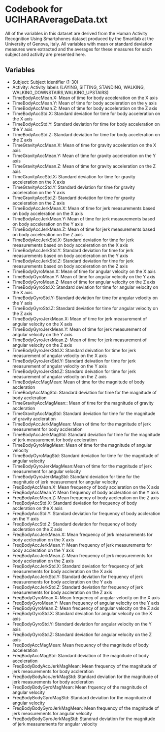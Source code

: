 # Codebook for UCIHARAverageData.txt
All of the variables in this dataset are derived from the Human Activity Recognition Using Smartphones dataset produced by the Smartlab at the University of Genova, Italy. All variables with mean or standard deviation measures were extracted and the averages for these measures for each subject and activity are presented here.
## Variables
* Subject: Subject identifier (1-30)
* Activity: Activity labels (LAYING, SITTING, STANDING, WALKING, WALKING_DOWNSTAIRS,WALKING_UPSTAIRS)               
* TimeBodyAccMean.X: Mean of time for body acceleration on the X axis
* TimeBodyAccMean.Y: Mean of time for body acceleration on the y axis
* TimeBodyAccMean.Z: Mean of time for body acceleration on the Z axis
* TimeBodyAccStd.X: Standard deviation for time for body acceleration on the X axis
* TimeBodyAccStd.Y: Standard deviation for time for body acceleration on the Y axis
* TimeBodyAccStd.Z: Standard deviation for time for body acceleration on the Z axis
* TimeGravityAccMean.X: Mean of time for gravity acceleration on the X axis
* TimeGravityAccMean.Y: Mean of time for gravity acceleration on the Y axis
* TimeGravityAccMean.Z: Mean of time for gravity acceleration on the Z axis
* TimeGravityAccStd.X: Standard deviation for time for gravity acceleration on the X axis
* TimeGravityAccStd.Y: Standard deviation for time for gravity acceleration on the Y axis
* TimeGravityAccStd.Z: Standard deviation for time for gravity acceleration on the Z axis
* TimeBodyAccJerkMean.X: Mean of time for jerk measurements based on body acceleration on the X axis
* TimeBodyAccJerkMean.Y: Mean of time for jerk measurements based on body acceleration on the Y axis
* TimeBodyAccJerkMean.Z: Mean of time for jerk measurements based on body acceleration on the Z axis
* TimeBodyAccJerkStd.X: Standard deviation for time for jerk measurements based on body acceleration on the X axis
* TimeBodyAccJerkStd.Y: Standard deviation for time for jerk measurements based on body acceleration on the Y axis
* TimeBodyAccJerkStd.Z: Standard deviation for time for jerk measurements based on body acceleration on the Z axis
* TimeBodyGyroMean.X: Mean of time for angular velocity on the X axis
* TimeBodyGyroMean.Y: Mean of time for angular velocity on the Y axis
* TimeBodyGyroMean.Z: Mean of time for angular velocity on the Z axis
* TimeBodyGyroStd.X: Standard deviation for time for angular velocity on the X axis
* TimeBodyGyroStd.Y: Standard deviation for time for angular velocity on the Y axis
* TimeBodyGyroStd.Z: Standard deviation for time for angular velocity on the Z axis
* TimeBodyGyroJerkMean.X: Mean of time for jerk measurement of angular velocity on the X axis
* TimeBodyGyroJerkMean.Y: Mean of time for jerk measurement of angular velocity on the Y axis
* TimeBodyGyroJerkMean.Z: Mean of time for jerk measurement of angular velocity on the Z axis
* TimeBodyGyroJerkStd.X: Standard deivation for time for jerk measurement of angular velocity on the X axis
* TimeBodyGyroJerkStd.Y: Standard deivation for time for jerk measurement of angular velocity on the Y axis
* TimeBodyGyroJerkStd.Z: Standard deivation for time for jerk measurement of angular velocity on the Z axis
* TimeBodyAccMagMean: Mean of time for the magnitude of body accleration
* TimeBodyAccMagStd: Standard deviation for time for the magnitude of body accleration
* TimeGravityAccMagMean:: Mean of time for the magnitude of gravity accleration
* TimeGravityAccMagStd: Standard deviation for time for the magnitude of gravity accleration
* TimeBodyAccJerkMagMean: Mean of time for the magnitude of jerk measurement for body accleration
* TimeBodyAccJerkMagStd: Standard deviation for time for the magnitude of jerk measurement for body accleration
* TimeBodyGyroMagMean: Mean of time for the magnitude of angular velocity
* TimeBodyGyroMagStd: Standard deviation for time for the magnitude of angular velocity
* TimeBodyGyroJerkMagMean:Mean of time for the magnitude of jerk measurement for angular velocity
* TimeBodyGyroJerkMagStd: Standard deviation for time for the magnitude of jerk measurement for angular velocity
* FreqBodyAccMean.X: Mean frequency of body accleration on the X axis
* FreqBodyAccMean.Y: Mean frequency of body accleration on the Y axis
* FreqBodyAccMean.Z: Mean frequency of body accleration on the Z axis
* FreqBodyAccStd.X: Standard deviation for frequency of body accleration on the X axis
* FreqBodyAccStd.Y: Standard deviation for frequency of body accleration on the Y axis
* FreqBodyAccStd.Z: Standard deviation for frequency of body accleration on the Z axis
* FreqBodyAccJerkMean.X: Mean frequency of jerk measurements for body accleration on the X axis
* FreqBodyAccJerkMean.Y: Mean frequency of jerk measurements for body accleration on the Y axis
* FreqBodyAccJerkMean.Z: Mean frequency of jerk measurements for body accleration on the Z axis
* FreqBodyAccJerkStd.X: Standard deviation for frequency of jerk measurements for body accleration on the X axis
* FreqBodyAccJerkStd.Y: Standard deviation for frequency of jerk measurements for body accleration on the Y axis
* FreqBodyAccJerkStd.Z: Standard deviation for frequency of jerk measurements for body accleration on the Z axis
* FreqBodyGyroMean.X: Mean frequency of angular velocity on the X axis
* FreqBodyGyroMean.Y: Mean frequency of angular velocity on the Y axis
* FreqBodyGyroMean.Z: Mean frequency of angular velocity on the Z axis
* FreqBodyGyroStd.X: Standard deviation for angular velocity on the X axis
* FreqBodyGyroStd.Y: Standard deviation for angular velocity on the Y axis
* FreqBodyGyroStd.Z: Standard deviation for angular velocity on the Z axis
* FreqBodyAccMagMean: Mean frequency of the magnitude of body acceleration
* FreqBodyAccMagStd: Standard deviation of the magnitude of body acceleration
* FreqBodyBodyAccJerkMagMean: Mean frequency of the magnitude of jerk measurements for body accleration
* FreqBodyBodyAccJerkMagStd: Standard deviation for the magnitude of jerk measurements for body accleration
* FreqBodyBodyGyroMagMean: Mean frquency of the magnitude of angular velocity
* FreqBodyBodyGyroMagStd: Standard deviation for the magnitude of angular velocity
* FreqBodyBodyGyroJerkMagMean: Mean frequency of the magnitude of jerk measurements for angular velocity
* FreqBodyBodyGyroJerkMagStd: Standrad deviation for the magnitude of jerk measurements for angular velocity
